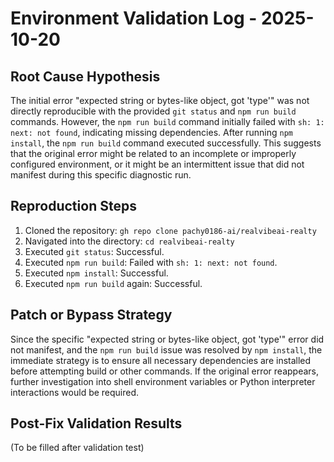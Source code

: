 # Environment Validation Log - 2025-10-20

## Root Cause Hypothesis

The initial error "expected string or bytes-like object, got 'type'" was not directly reproducible with the provided `git status` and `npm run build` commands. However, the `npm run build` command initially failed with `sh: 1: next: not found`, indicating missing dependencies. After running `npm install`, the `npm run build` command executed successfully. This suggests that the original error might be related to an incomplete or improperly configured environment, or it might be an intermittent issue that did not manifest during this specific diagnostic run.

## Reproduction Steps

1. Cloned the repository: `gh repo clone pachy0186-ai/realvibeai-realty`
2. Navigated into the directory: `cd realvibeai-realty`
3. Executed `git status`: Successful.
4. Executed `npm run build`: Failed with `sh: 1: next: not found`.
5. Executed `npm install`: Successful.
6. Executed `npm run build` again: Successful.

## Patch or Bypass Strategy

Since the specific "expected string or bytes-like object, got 'type'" error did not manifest, and the `npm run build` issue was resolved by `npm install`, the immediate strategy is to ensure all necessary dependencies are installed before attempting build or other commands. If the original error reappears, further investigation into shell environment variables or Python interpreter interactions would be required.

## Post-Fix Validation Results

(To be filled after validation test)

